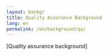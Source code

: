 ```yaml
---
layout: backgr
title: Quality Assurance Background
lang: en
permalink: /en/background/qa/
---
```


<p class="bg">[Quality assurance background]</p>
